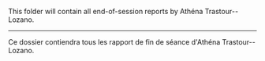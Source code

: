 This folder will contain all end-of-session reports by Athéna Trastour--Lozano.
___________________________________________________________________________________

Ce dossier contiendra tous les rapport de fin de séance d'Athéna Trastour--Lozano.
